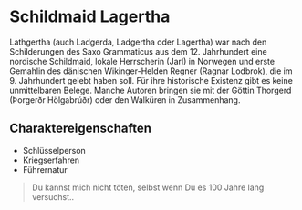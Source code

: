 # Schildmaid Lagertha

Lathgertha (auch Ladgerda, Ladgertha oder Lagertha) war nach den Schilderungen des Saxo Grammaticus aus dem 12. Jahrhundert eine nordische Schildmaid, lokale Herrscherin (Jarl) in Norwegen und erste Gemahlin des dänischen Wikinger-Helden Regner (Ragnar Lodbrok), die im 9. Jahrhundert gelebt haben soll. Für ihre historische Existenz gibt es keine unmittelbaren Belege. Manche Autoren bringen sie mit der Göttin Thorgerd (Þorgerðr Hölgabrúðr) oder den Walküren in Zusammenhang. 

## Charaktereigenschaften

* Schlüsselperson
* Kriegserfahren
* Führernatur

> Du kannst mich nicht töten, selbst wenn Du es 100 Jahre lang versuchst..
